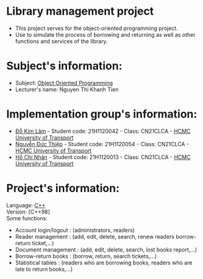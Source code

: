 # Library management project
+ This project serves for the object-oriented programming project.
+ Use to simulate the process of borrowing and returning as well as other functions and services of the library.
# Subject's information:
+ Subject: [Object Oriented Programming](https://vi.wikipedia.org/wiki/L%E1%BA%ADp_tr%C3%ACnh_h%C6%B0%E1%BB%9Bng_%C4%91%E1%BB%91i_t%C6%B0%E1%BB%A3ng) <br>
+ Lecturer's name: Nguyen Thi Khanh Tien
# Implementation group's information:
+ [Đỗ Kim Lâm](https://www.facebook.com/profile.php?id=100087436732423) - Student code: 21H1120042 - Class: CN21CLCA - [HCMC University of Transport](https://www.facebook.com/TruongDHGiaothongvantaiTPHCM) <br>
+ [Nguyễn Đức Thiệp](https://www.facebook.com/DucThiep02) - Student code: 21H1120054 - Class: CN21CLCA - [HCMC University of Transport](https://www.facebook.com/TruongDHGiaothongvantaiTPHCM) <br>
+ [Hồ Chí Nhân](https://www.facebook.com/SevenCoder03) - Student code: 21H1120013 - Class: CN21CLCA - [HCMC University of Transport](https://www.facebook.com/TruongDHGiaothongvantaiTPHCM)
# Project's information:
Language: [C++](https://vi.wikipedia.org/wiki/C++) <br>
Version: [C++98] <br>
Some functions:
+ Account login/logout : (administrators, readers)
+ Reader management    : (add, edit, delete, search, renew readers borrow-return ticket,...)
+ Document management  : (add, edit, delete, search, lost books report,...)
+ Borrow-return books  : (borrow, return, search tickets,...)
+ Statistical tables   : (readers who are borrowing books, readers who are late to return books,...)
